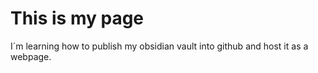 
# This is my page

I´m learning how to publish my obsidian vault into github and host it as a webpage.